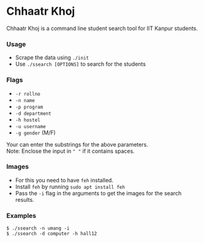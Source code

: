 # Chhaatr Khoj

Chhaatr Khoj is a command line student search tool for IIT Kanpur students.

### Usage
  - Scrape the data using `./init`
  - Use `./ssearch [OPTIONS]` to search for the students

### Flags
  - `-r rollno`
  - `-n name`
  - `-p program`
  - `-d department`
  - `-h hostel`
  - `-u username`
  - `-g gender` (M/F)

Your can enter the substrings for the above parameters.  
Note: Enclose the input in `" "` if it contains spaces.

### Images
  - For this you need to have `feh` installed.
  - Install `feh` by running `sudo apt install feh`
  - Pass the `-i` flag in the arguments to get the images for the search results.
 
### Examples
```
$ ./ssearch -n umang -i
$ ./ssearch -d computer -h hall12
```